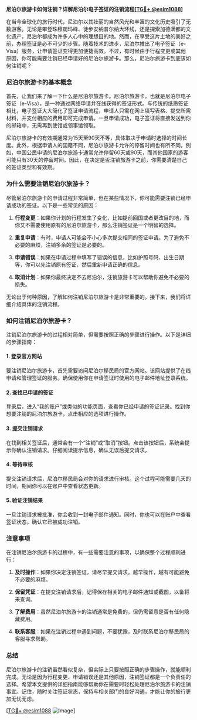 **尼泊尔旅游卡如何注销？详解尼泊尔电子签证的注销流程[[TG💪+ @esim1088](https://t.me/s/esim1088)]**

在当今全球化的旅行时代，尼泊尔以其壮丽的自然风光和丰富的文化历史吸引了无数游客。无论是攀登珠穆朗玛峰、徒步安纳普尔纳大环线，还是探索加德满都的文化遗产，尼泊尔都成为许多人心中的理想目的地。然而，在享受这片土地的美好之前，办理签证是必不可少的步骤。随着技术的进步，尼泊尔推出了电子签证（e-Visa）服务，让申请签证变得更加便捷高效。不过，有时候由于行程变更或其他原因，你可能需要注销已经申请好的尼泊尔旅游卡。那么，尼泊尔旅游卡到底该如何注销呢？

### 尼泊尔旅游卡的基本概念

首先，让我们来了解一下什么是尼泊尔旅游卡。尼泊尔旅游卡，也就是尼泊尔电子签证（e-Visa），是一种通过网络申请并在线获得的签证形式。与传统的纸质签证相比，电子签证大大简化了签证申请流程，申请人只需在网上填写表格、提交所需材料，并支付相应的费用即可完成申请。一旦申请成功，电子签证将直接发送到你的邮箱中，无需再到使馆或领事馆领取。

尼泊尔旅游卡的有效期通常为15天至90天不等，具体取决于申请时选择的时间长度。此外，根据申请人的国籍不同，尼泊尔旅游卡允许的停留时间也有所不同。例如，中国公民申请的尼泊尔旅游卡通常允许停留60天或90天，而其他国家的游客可能只有30天的停留时间。因此，在决定是否注销旅游卡之前，你需要清楚自己的签证类型和有效期。

### 为什么需要注销尼泊尔旅游卡？

尽管尼泊尔旅游卡的申请过程非常简单，但在某些情况下，你可能需要注销已经申请成功的签证。以下是一些常见的原因：

1. **行程变更**：如果你计划的行程发生了变化，比如提前回国或者更改目的地，而你又不需要使用原有的尼泊尔旅游卡，那么注销签证是一个明智的选择。
   
2. **重复申请**：有时，申请人可能会不小心多次提交相同的签证申请。为了避免不必要的麻烦，注销多余的签证是必要的。

3. **申请错误**：如果在申请过程中填写了错误的信息，比如护照号码、出生日期等，你可以先注销原有签证，然后重新申请正确的信息。

4. **取消计划**：如果你最终决定不去尼泊尔，注销旅游卡可以帮助你避免不必要的损失。

无论出于何种原因，了解如何注销尼泊尔旅游卡是非常重要的。接下来，我们将详细介绍具体的注销流程。

### 如何注销尼泊尔旅游卡？

注销尼泊尔旅游卡的过程相对简单，但需要按照正确的步骤进行操作。以下是详细的步骤指南：

#### 1. 登录官方网站

要注销尼泊尔旅游卡，首先需要访问尼泊尔移民局的官方网站。该网站提供了在线申请和管理签证的服务。确保使用你在申请签证时使用的电子邮件地址登录系统。

#### 2. 查找已申请的签证

登录后，进入“我的账户”或类似的功能页面，查看你已经申请的签证记录。找到你想要注销的尼泊尔旅游卡，点击相应的选项进行操作。

#### 3. 提交注销请求

在找到相关签证后，通常会有一个“注销”或“取消”按钮。点击该按钮后，系统会提示你确认注销请求。仔细阅读提示信息，确认无误后提交请求。

#### 4. 等待审核

提交注销请求后，尼泊尔移民局会对你的请求进行审核。这个过程可能需要几天的时间，期间你可以在账户中查看状态更新。

#### 5. 验证注销结果

一旦注销请求被批准，你会收到一封电子邮件通知。同时，你也可以在账户中查看签证状态，确认它已被成功注销。

### 注意事项

在注销尼泊尔旅游卡的过程中，有一些需要注意的事项，以确保整个过程顺利进行：

1. **及时操作**：如果你决定注销签证，请尽早提交请求。越早操作，越有可能避免不必要的麻烦。

2. **保留凭证**：在提交注销请求后，记得保存相关的电子邮件通知或截图，以备将来查询。

3. **了解费用**：虽然尼泊尔旅游卡的注销通常是免费的，但仍需留意是否有任何隐藏费用。

4. **联系客服**：如果在注销过程中遇到问题，不要犹豫，及时联系尼泊尔移民局的客服寻求帮助。

### 总结

尼泊尔旅游卡的注销虽然看似复杂，但实际上只要按照正确的步骤操作，就能顺利完成。无论是因为行程变更、申请错误还是其他原因，注销签证都是一个负责任的选择。希望本文提供的详细指南能够帮助你在需要时轻松处理尼泊尔旅游卡的注销事宜。记住，随时关注签证状态，保持与相关部门的良好沟通，才能让你的旅行更加无忧无虑。

[[TG💪+ @esim1088](https://t.me/s/esim1088) ![Image](https://i.postimg.cc/4NQfJmqS/Snipaste-2025-05-13-00-14-12.png)]